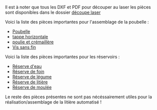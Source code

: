 Il est à noter que tous les DXF et PDF pour découper au laser les pièces sont disponibles dans le dossier [découpe laser](https://github.com/Cagius-UdeS/Cagius/tree/main/CADs/Laser%20cutting)

Voici la liste des pièces importantes pour l'assemblage de la poubelle :
- [Poubelle](https://github.com/Cagius-UdeS/Cagius/blob/main/CADs/Poubelle.SLDPRT)
- [tappe horizontale](https://github.com/Cagius-UdeS/Cagius/blob/main/CADs/trappe_horizontal.SLDPRT)
- [poulie et crémaillère](https://github.com/Cagius-UdeS/Cagius/tree/main/CADs/Poulie%20et%20cr%C3%A9maill%C3%A8re)
- [Vis sans fin](https://github.com/Cagius-UdeS/Cagius/tree/main/CADs/Vis%20sans%20fin)

Voici la liste des pièces importantes pour les réservoirs :
- [Réserve d'eau](https://github.com/Cagius-UdeS/Cagius/blob/main/CADs/Reserve_Eau.SLDPRT)
- [Réserve de foin](https://github.com/Cagius-UdeS/Cagius/blob/main/CADs/Reserve_Foin.SLDPRT)
- [Réserve de légume](https://github.com/Cagius-UdeS/Cagius/blob/main/CADs/Reserve_Legume.SLDPRT)
- [Réserve de litière](https://github.com/Cagius-UdeS/Cagius/blob/main/CADs/Reserve_Litiere.SLDPRT)
- [Réserve de moulée](https://github.com/Cagius-UdeS/Cagius/blob/main/CADs/Reserve_Moulee.SLDPRT)

Le reste des pièces présentes ne sont pas nécéssairement utiles pour la réalisation/assemblage de la litière automatisé !
